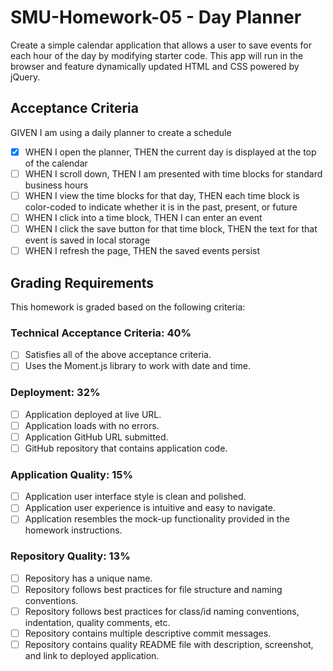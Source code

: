 # SMU-Homework-05 - Day Planner

Create a simple calendar application that allows a user to save events for each hour of the day by modifying starter code. This app will run in the browser and feature dynamically updated HTML and CSS powered by jQuery.

## Acceptance Criteria

GIVEN I am using a daily planner to create a schedule

- [X] WHEN I open the planner, THEN the current day is displayed at the top of the calendar
- [ ] WHEN I scroll down, THEN I am presented with time blocks for standard business hours
- [ ] WHEN I view the time blocks for that day, THEN each time block is color-coded to indicate whether it is in the past, present, or future
- [ ] WHEN I click into a time block, THEN I can enter an event
- [ ] WHEN I click the save button for that time block, THEN the text for that event is saved in local storage
- [ ] WHEN I refresh the page, THEN the saved events persist

## Grading Requirements

This homework is graded based on the following criteria:

### Technical Acceptance Criteria: 40%

- [ ] Satisfies all of the above acceptance criteria.
- [ ] Uses the Moment.js library to work with date and time.

### Deployment: 32%

- [ ] Application deployed at live URL.
- [ ] Application loads with no errors.
- [ ] Application GitHub URL submitted.
- [ ] GitHub repository that contains application code.

### Application Quality: 15%

- [ ] Application user interface style is clean and polished.
- [ ] Application user experience is intuitive and easy to navigate.
- [ ] Application resembles the mock-up functionality provided in the homework instructions.

### Repository Quality: 13%

- [ ] Repository has a unique name.
- [ ] Repository follows best practices for file structure and naming conventions.
- [ ] Repository follows best practices for class/id naming conventions, indentation, quality comments, etc.
- [ ] Repository contains multiple descriptive commit messages.
- [ ] Repository contains quality README file with description, screenshot, and link to deployed application.
